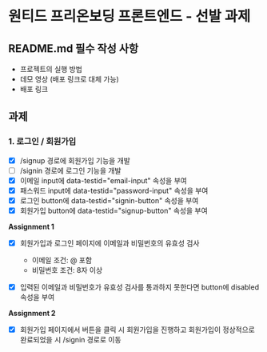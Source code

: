 # 원티드 프리온보딩 프론트엔드 - 선발 과제

## README.md 필수 작성 사항
- 프로젝트의 실행 방법
- 데모 영상 (배포 링크로 대체 가능)
- 배포 링크

## 과제
### 1. 로그인 / 회원가입
- [x] /signup 경로에 회원가입 기능을 개발
- [ ] /signin 경로에 로그인 기능을 개발
- [x] 이메일 input에 data-testid="email-input" 속성을 부여
- [x] 패스워드 input에 data-testid="password-input" 속성을 부여
- [x] 로그인 button에 data-testid="signin-button" 속성을 부여
- [x] 회원가입 button에 data-testid="signup-button" 속성을 부여

**Assignment 1**
- [x] 회원가입과 로그인 페이지에 이메일과 비밀번호의 유효성 검사 
  - 이메일 조건: @ 포함
  - 비밀번호 조건: 8자 이상 
- [x] 입력된 이메일과 비밀번호가 유효성 검사를 통과하지 못한다면 button에 disabled 속성을 부여


**Assignment 2**
- [x] 회원가입 페이지에서 버튼을 클릭 시 회원가입을 진행하고 회원가입이 정상적으로 완료되었을 시 /signin 경로로 이동